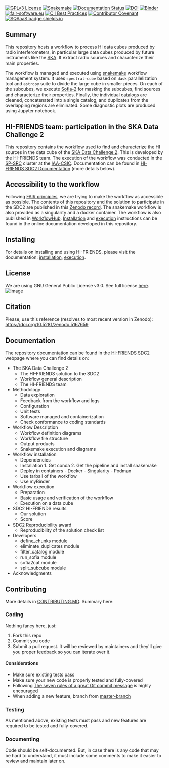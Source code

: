 [![GPLv3 License](https://img.shields.io/badge/License-GPL%20v3-yellow.svg)](https://opensource.org/licenses/)
[![Snakemake](https://img.shields.io/badge/snakemake-≥6.5.3-brightgreen.svg?style=flat)](https://snakemake.readthedocs.io)
[![Documentation Status](https://readthedocs.org/projects/hi-friends-sdc2/badge/?version=latest)](https://hi-friends-sdc2.readthedocs.io/en/latest/?badge=latest)
[![DOI](https://zenodo.org/badge/DOI/10.5281/zenodo.5167659.svg)](https://doi.org/10.5281/zenodo.5167659)
[![Binder](https://mybinder.org/badge_logo.svg)](https://mybinder.org/v2/gh/HI-FRIENDS-SDC2/hi-friends/HEAD?urlpath=lab/tree/docs/source/_static/mybinder_execution.ipynb)
[![fair-software.eu](https://img.shields.io/badge/fair--software.eu-%E2%97%8F%20%20%E2%97%8F%20%20%E2%97%8B%20%20%E2%97%8F%20%20%E2%97%8F-yellow)](https://fair-software.eu)
[![CII Best Practices](https://bestpractices.coreinfrastructure.org/projects/5138/badge)](https://bestpractices.coreinfrastructure.org/projects/5138)
[![Contributor Covenant](https://img.shields.io/badge/Contributor%20Covenant-2.1-4baaaa.svg)](code_of_conduct.md)
[![SQAaaS badge shields.io](https://img.shields.io/badge/sqaaas%20software-silver-lightgrey)](https://eu.badgr.com/public/assertions/ju2hGFX7ROi3eOEYF-R_yA "SQAaaS silver badge achieved")


## Summary

This repository hosts a workflow to process HI data cubes produced by radio interferometers, in particular large data cubes produced by future instruments like the [SKA](https://www.skatelescope.org/). It extract radio sources and characterize their main properties. 

The workflow is managed and executed using [snakemake](https://snakemake.readthedocs.io/en/stable/) workflow management system. It uses `spectral-cube` based on `dask` parallelization tool and `astropy` suite to divide the large cube in smaller pieces. On each of the subcubes, we execute [Sofia-2](https://github.com/SoFiA-Admin/SoFiA-2) for masking the subcubes, find sources and characterize their properties. Finally, the individual catalogs are cleaned, concatenated into a single catalog, and duplicates from the overlapping regions are eliminated. Some diagnostic plots are produced using Jupyter notebook.

## HI-FRIENDS team: participation in the SKA Data Challenge 2

This repository contains the workflow used to find and characterize the HI sources in the data cube of the [SKA Data Challenge 2](https://sdc2.astronomers.skatelescope.org/). This is developed by the HI-FRIENDS team. The execution of the workflow was conducted in the [SP-SRC](https://spsrc-user-docs.readthedocs.io/en/latest/) cluster at the [IAA-CSIC](https://www.iaa.csic.es/en/). Documentation can be found in [HI-FRIENDS SDC2 Documentation](https://hi-friends-sdc2.readthedocs.io/en/latest/) (more details below).

## Accessibility to the workflow

Following [FAIR principles](https://www.go-fair.org/fair-principles/), we are trying to make the workflow as accessible as possible. The contents of this repository and the solution to participate in the SDC2 are published in this [Zenodo record](https://zenodo.org/badge/latestdoi/385866513). The snakemake workflow is also provided as a singularity and a docker container. The workflow is also published in [WorkflowHub](https://workflowhub.eu/workflows/141). [Installation](https://hi-friends-sdc2.readthedocs.io/en/latest/installation.html) and [execution](https://hi-friends-sdc2.readthedocs.io/en/latest/execution.html) instructions can be found in the online documentation developed in this repository.

## Installing

For details on installing and using HI-FRIENDS, please visit the documentation: [installation](https://hi-friends-sdc2.readthedocs.io/en/latest/installation.html), [execution](https://hi-friends-sdc2.readthedocs.io/en/latest/execution.html).

## License

We are using GNU General Public License v3.0. See full license [here](https://github.com/HI-FRIENDS-SDC2/hi-friends/blob/master/LICENSE).
![image](https://user-images.githubusercontent.com/1053066/128527855-268a552d-108d-4920-9067-358098eb8f24.png)

## Citation

Please, use this reference (resolves to most recent version in Zenodo): https://doi.org/10.5281/zenodo.5167659


## Documentation

The repository documentation can be found in the [HI-FRIENDS SDC2](https://hi-friends-sdc2.readthedocs.io/en/latest/) webpage where you can find details on:

- The SKA Data Challenge 2
  - The HI-FRIENDS solution to the SDC2
  - Workflow general description
  - The HI-FRIENDS team
- Methodology
  - Data exploration
  - Feedback from the workflow and logs
  - Configuration
  - Unit tests
  - Software managed and containerization
  - Check conformance to coding standards
- Workflow Description
  - Workflow definition diagrams
  - Workflow file structure
  - Output products
  - Snakemake execution and diagrams
- Workflow installation
  - Dependencies
  - Installation
        1. Get conda
        2. Get the pipeline and install snakemake
  - Deploy in containers
        - Docker
        - Singularity
        - Podman
  - Use tarball of the workflow
  - Use myBinder
- Workflow execution
  - Preparation
  - Basic usage and verification of the workflow
  - Execution on a data cube
- SDC2 HI-FRIENDS results
  - Our solution
  - Score
- SDC2 Reproducibility award
  - Reproducibility of the solution check list
- Developers
  - define_chunks module
  - eliminate_duplicates module
  - filter_catalog module
  - run_sofia module
  - sofia2cat module
  - split_subcube module
- Acknowledgments


## Contributing

More details in [CONTRIBUTING.MD](https://github.com/HI-FRIENDS-SDC2/hi-friends/blob/master/CONTRIBUTING.md). Summary here:

### Coding

Nothing fancy here, just:

1. Fork this repo
1. Commit you code
1. Submit a pull request. It will be reviewed by maintainers and they'll give you proper feedback so you can iterate over it.

#### Considerations
- Make sure existing tests pass
- Make sure your new code is properly tested and fully-covered
- Following [The seven rules of a great Git commit message](https://chris.beams.io/posts/git-commit/#seven-rules) is highly encouraged
- When adding a new feature, branch from [master-branch](https://github.com/HI-FRIENDS-SDC2/hi-friends/tree/master)


### Testing

As mentioned above, existing tests must pass and new features are required to be tested and fully-covered.

### Documenting

Code should be self-documented. But, in case there is any code that may be hard to understand, it must include some comments to make it easier to review and maintain later on.
